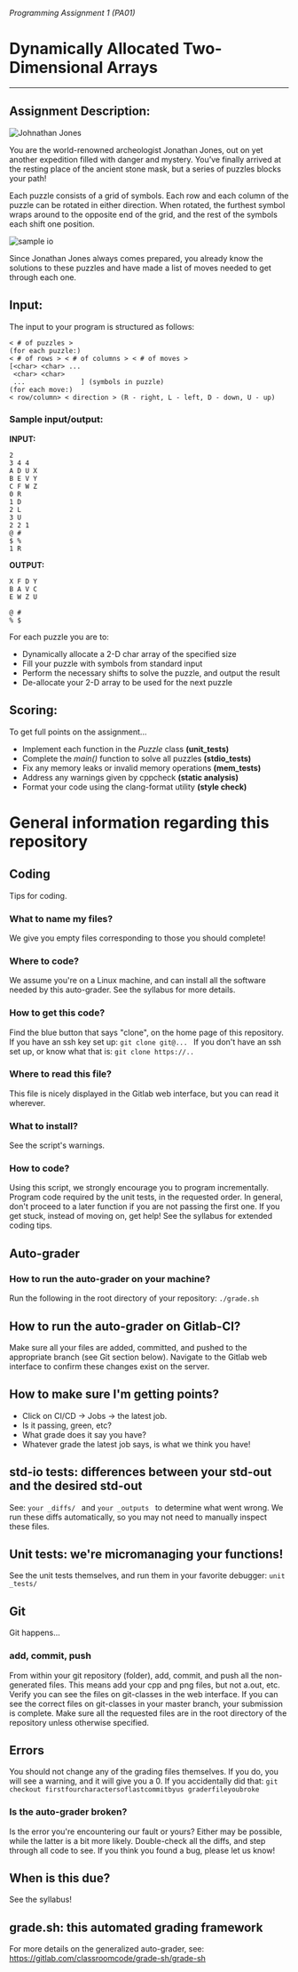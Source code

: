 
_Programming Assignment 1 (PA01)_

# Dynamically Allocated Two-Dimensional Arrays

--- 

## Assignment Description:
  ![Johnathan Jones](archeology.jpg)

You are the world-renowned archeologist Jonathan Jones, out on yet another expedition filled with danger and mystery. You’ve finally arrived at the resting place of the ancient stone mask, but a series of puzzles blocks your path!

Each puzzle consists of a grid of symbols. Each row and each column of the puzzle can be rotated in either direction. When rotated, the furthest symbol wraps around to the opposite end of the grid, and the rest of the symbols each shift one position.

![sample io](puzzleio.png)

Since Jonathan Jones always comes prepared, you already know the solutions to these puzzles and have made a list of moves needed to get through each one.

## Input:

The input to your program is structured as follows:
```
< # of puzzles >
(for each puzzle:)
< # of rows > < # of columns > < # of moves >
[<char> <char> ... 
 <char> <char>
 ...              ] (symbols in puzzle)
(for each move:)
< row/column> < direction > (R - right, L - left, D - down, U - up)
```

### Sample input/output:

**INPUT:**
```
2
3 4 4
A D U X
B E V Y
C F W Z
0 R
1 D
2 L
3 U
2 2 1
@ #
$ %
1 R
```
**OUTPUT:**
```
X F D Y
B A V C
E W Z U

@ #
% $

```

For each puzzle you are to:
* Dynamically allocate a 2-D char array of the specified size
* Fill your puzzle with symbols from standard input
* Perform the necessary shifts to solve the puzzle, and output the result
* De-allocate your 2-D array to be used for the next puzzle

## Scoring:

To get full points on the assignment...
* Implement each function in the _Puzzle_ class **(unit_tests)**
* Complete the _main()_ function to solve all puzzles **(stdio_tests)**
* Fix any memory leaks or invalid memory operations **(mem_tests)**
* Address any warnings given by cppcheck **(static analysis)**
* Format your code using the clang-format utility **(style check)**

<!-- #include [[Grade dot sh]] -->
# General information regarding this repository

## Coding
Tips for coding.

### What to name my files?
We give you empty files corresponding to those you should complete!

### Where to code?
We assume you're on a Linux machine, and can install all the software needed by this auto-grader.
See the syllabus for more details.

### How to get this code?
Find the blue button that says "clone", on the home page of this repository.
If you have an ssh key set up:
 `git clone git@... `
If you don't have an ssh set up, or know what that is:
 `git clone https://.. `

### Where to read this file?
This file is nicely displayed in the Gitlab web interface, but you can read it wherever.

### What to install?
See the script's warnings.

### How to code?
Using this script, we strongly encourage you to program incrementally. 
Program code required by the unit tests, in the requested order. 
In general, don't proceed to a later function if you are not passing the first one.
If you get stuck, instead of moving on, get help!
See the syllabus for extended coding tips.

## Auto-grader

### How to run the auto-grader on your machine?
Run the following in the root directory of your repository:
 `./grade.sh `

## How to run the auto-grader on Gitlab-CI?
Make sure all your files are added, committed, and pushed to the appropriate branch (see Git section below).
Navigate to the Gitlab web interface to confirm these changes exist on the server.

## How to make sure I'm getting points?
 * Click on CI/CD -> Jobs -> the latest job.
 * Is it passing, green, etc? 
 * What grade does it say you have?
 * Whatever grade the latest job says, is what we think you have!

## std-io tests: differences between your std-out and the desired std-out
See:  `your _diffs/ ` and  `your _outputs ` to determine what went wrong. 
We run these diffs automatically, so you may not need to manually inspect these files.

## Unit tests: we're micromanaging your functions!
See the unit tests themselves, and run them in your favorite debugger:
 `unit _tests/ `

## Git
Git happens...

### add, commit, push
From within your git repository (folder), add, commit, and push all the non-generated files. 
This means add your cpp and png files, but not a.out, etc.
Verify you can see the files on git-classes in the web interface.
If you can see the correct files on git-classes in your master branch, your submission is complete.
Make sure all the requested files are in the root directory of the repository unless otherwise specified.

## Errors
You should not change any of the grading files themselves. 
If you do, you will see a warning, and it will give you a 0.
If you accidentally did that:
`git checkout firstfourcharactersoflastcommitbyus graderfileyoubroke`

### Is the auto-grader broken?
Is the error you're encountering our fault or yours?
Either may be possible, while the latter is a bit more likely.
Double-check all the diffs, and step through all code to see.
If you think you found a bug, please let us know!

## When is this due?
See the syllabus!

## grade.sh: this automated grading framework
For more details on the generalized auto-grader, see:
https://gitlab.com/classroomcode/grade-sh/grade-sh
<!-- /include -->
